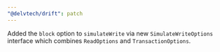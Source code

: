 ```yaml
---
"@delvtech/drift": patch
---
```


Added the `block` option to `simulateWrite` via new `SimulateWriteOptions` interface which combines `ReadOptions` and `TransactionOptions`.
